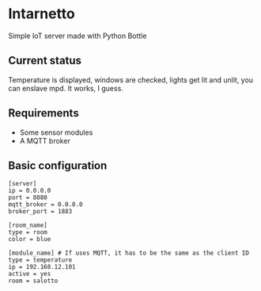 # Intarnetto
Simple IoT server made with Python Bottle

## Current status
Temperature is displayed, windows are checked, lights get lit and unlit, you can enslave mpd. It works, I guess.

## Requirements
+ Some sensor modules
+ A MQTT broker

## Basic configuration

```
[server]
ip = 0.0.0.0
port = 8080
mqtt_broker = 0.0.0.0
broker_port = 1883

[room_name]
type = room
color = blue

[module_name] # If uses MQTT, it has to be the same as the client ID
type = temperature
ip = 192.168.12.101
active = yes
room = salotto

```
